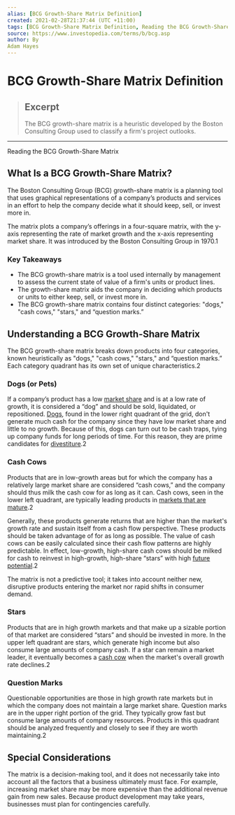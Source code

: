 ```yaml
---
alias: [BCG Growth-Share Matrix Definition]
created: 2021-02-28T21:37:44 (UTC +11:00)
tags: [BCG Growth-Share Matrix Definition, Reading the BCG Growth-Share Matrix]
source: https://www.investopedia.com/terms/b/bcg.asp
author: By
Adam Hayes
---
```


# BCG Growth-Share Matrix Definition

> ## Excerpt
> The BCG growth-share matrix is a heuristic developed by the Boston Consulting Group used to classify a firm's project outlooks.

---

Reading the BCG Growth-Share Matrix
## What Is a BCG Growth-Share Matrix?

The Boston Consulting Group (BCG) growth-share matrix is a planning tool that uses graphical representations of a company’s products and services in an effort to help the company decide what it should keep, sell, or invest more in.

The matrix plots a company’s offerings in a four-square matrix, with the y-axis representing the rate of market growth and the x-axis representing market share. It was introduced by the Boston Consulting Group in 1970.1

### Key Takeaways

-   The BCG growth-share matrix is a tool used internally by management to assess the current state of value of a firm's units or product lines.
-   The growth-share matrix aids the company in deciding which products or units to either keep, sell, or invest more in.
-   The BCG growth-share matrix contains four distinct categories: "dogs," "cash cows," "stars," and “question marks.”

## Understanding a BCG Growth-Share Matrix

The BCG growth-share matrix breaks down products into four categories, known heuristically as "dogs," "cash cows," "stars," and “question marks.” Each category quadrant has its own set of unique characteristics.2

### Dogs (or Pets)

If a company’s product has a low [market share](https://www.investopedia.com/terms/m/marketshare.asp) and is at a low rate of growth, it is considered a “dog” and should be sold, liquidated, or repositioned. [Dogs](https://www.investopedia.com/terms/d/dog.asp), found in the lower right quadrant of the grid, don't generate much cash for the company since they have low market share and little to no growth. Because of this, dogs can turn out to be cash traps, tying up company funds for long periods of time. For this reason, they are prime candidates for [divestiture](https://www.investopedia.com/terms/d/divestiture.asp).2

### Cash Cows

Products that are in low-growth areas but for which the company has a relatively large market share are considered “cash cows,” and the company should thus milk the cash cow for as long as it can. Cash cows, seen in the lower left quadrant, are typically leading products in [markets that are mature](https://www.investopedia.com/terms/m/matureindustry.asp).2

Generally, these products generate returns that are higher than the market's growth rate and sustain itself from a cash flow perspective. These products should be taken advantage of for as long as possible. The value of cash cows can be easily calculated since their cash flow patterns are highly predictable. In effect, low-growth, high-share cash cows should be milked for cash to reinvest in high-growth, high-share “stars” with high [future potential](https://www.investopedia.com/terms/e/earning-potential.asp).2

The matrix is not a predictive tool; it takes into account neither new, disruptive products entering the market nor rapid shifts in consumer demand.

### Stars

Products that are in high growth markets and that make up a sizable portion of that market are considered “stars” and should be invested in more. In the upper left quadrant are stars, which generate high income but also consume large amounts of company cash. If a star can remain a market leader, it eventually becomes a [cash cow](https://www.investopedia.com/terms/c/cashcow.asp) when the market's overall growth rate declines.2

### Question Marks

Questionable opportunities are those in high growth rate markets but in which the company does not maintain a large market share. Question marks are in the upper right portion of the grid. They typically grow fast but consume large amounts of company resources. Products in this quadrant should be analyzed frequently and closely to see if they are worth maintaining.2

## Special Considerations

The matrix is a decision-making tool, and it does not necessarily take into account all the factors that a business ultimately must face. For example, increasing market share may be more expensive than the additional revenue gain from new sales. Because product development may take years, businesses must plan for contingencies carefully.
